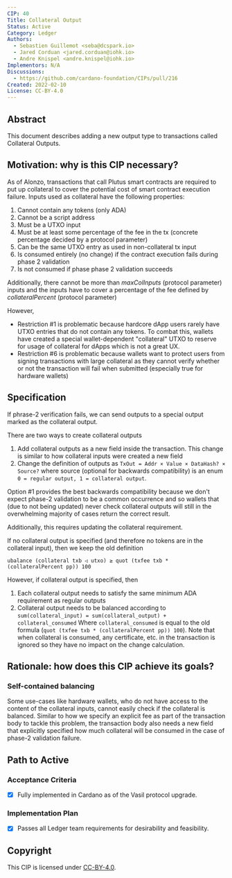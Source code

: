 ```yaml
---
CIP: 40
Title: Collateral Output
Status: Active
Category: Ledger
Authors:
  - Sebastien Guillemot <seba@dcspark.io>
  - Jared Corduan <jared.corduan@iohk.io>
  - Andre Knispel <andre.knispel@iohk.io>
Implementors: N/A
Discussions:
  - https://github.com/cardano-foundation/CIPs/pull/216
Created: 2022-02-10
License: CC-BY-4.0
---
```


## Abstract

This document describes adding a new output type to transactions called Collateral Outputs.

## Motivation: why is this CIP necessary?

As of Alonzo, transactions that call Plutus smart contracts are required to put up collateral to cover the potential cost of smart contract execution failure. Inputs used as collateral have the following properties:

1. Cannot contain any tokens (only ADA)
2. Cannot be a script address
3. Must be a UTXO input
4. Must be at least some percentage of the fee in the tx (concrete percentage decided by a protocol parameter)
5. Can be the same UTXO entry as used in non-collateral tx input
6. Is consumed entirely (no change) if the contract execution fails during phase 2 validation
7. Is not consumed if phase phase 2 validation succeeds

Additionally, there cannot be more than *maxColInputs* (protocol parameter) inputs and the inputs have to cover a percentage of the fee defined by *collateralPercent* (protocol parameter)

However,

- Restriction #1 is problematic because hardcore dApp users rarely have UTXO entries that do not contain any tokens. To combat this, wallets have created a special wallet-dependent "collateral" UTXO to reserve for usage of collateral for dApps which is not a great UX.
- Restriction #6 is problematic because wallets want to protect users from signing transactions with large collateral as they cannot verify whether or not the transaction will fail when submitted (especially true for hardware wallets)

## Specification

If phrase-2 verification fails, we can send outputs to a special output marked as the collateral output.

There are two ways to create collateral outputs

1. Add collateral outputs as a new field inside the transaction. This change is similar to how collateral inputs were created a new field
2. Change the definition of outputs as `TxOut = Addr × Value × DataHash? × Source?` where source (optional for backwards compatibility) is an enum `0 = regular output, 1 = collateral output`.

Option #1 provides the best backwards compatibility because we don't expect phase-2 validation to be a common occurrence and so wallets that (due to not being updated) never check collateral outputs will still in the overwhelming majority of cases return the correct result.

Additionally, this requires updating the collateral requirement.

If no collateral output is specified (and therefore no tokens are in the collateral input), then we keep the old definition

```
ubalance (collateral txb ◁ utxo) ≥ quot (txfee txb * (collateralPercent pp)) 100
```

However, if collateral output is specified, then
1. Each collateral output needs to satisfy the same minimum ADA requirement as regular outputs
2. Collateral output needs to be balanced according to `sum(collateral_input) = sum(collateral_output) + collateral_consumed`
Where `collateral_consumed` is equal to the old formula (`quot (txfee txb * (collateralPercent pp)) 100`). Note that when collateral is consumed, any certificate, etc. in the transaction is ignored so they have no impact on the change calculation.

## Rationale: how does this CIP achieve its goals?

### Self-contained balancing

Some use-cases like hardware wallets, who do not have access to the content of the collateral inputs, cannot easily check if the collateral is balanced. Similar to how we specify an explicit fee as part of the transaction body to tackle this problem, the transaction body also needs a new field that explicitly specified how much collateral will be consumed in the case of phase-2 validation failure.

## Path to Active

### Acceptance Criteria

- [x] Fully implemented in Cardano as of the Vasil protocol upgrade.

### Implementation Plan

- [x] Passes all Ledger team requirements for desirability and feasibility.

## Copyright

This CIP is licensed under [CC-BY-4.0](https://creativecommons.org/licenses/by/4.0/legalcode).
